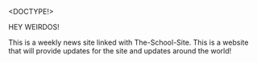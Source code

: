 <DOCTYPE!>
<HTML>
  <HEAD>
    <h>HEY WEIRDOS!</h>
  </HEAD>
  <BODY>
    <p>This is a weekly news site linked with The-School-Site. This is a website that will provide updates for the site and updates around the world!</p
  </BODY>
</HTML>
